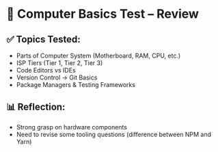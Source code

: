 # 🧠 Computer Basics Test – Review

## ✅ Topics Tested:
- Parts of Computer System (Motherboard, RAM, CPU, etc.)
- ISP Tiers (Tier 1, Tier 2, Tier 3)
- Code Editors vs IDEs
- Version Control → Git Basics
- Package Managers & Testing Frameworks

## 📊 Reflection:
- Strong grasp on hardware components
- Need to revise some tooling questions (difference between NPM and Yarn)

